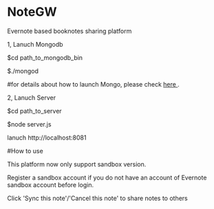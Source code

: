 
# NoteGW

<p>Evernote based booknotes sharing platform</p>

<p>1, Lanuch Mongodb<p>
   <p>$cd path_to_mongodb_bin</p>
   <p>$./mongod</p>
   <p>#for details about how to launch Mongo, please check <a href="http://docs.mongodb.org/manual/tutorial/manage-mongodb-processes/"> here </a>.<p>
<p>2, Lanuch Server<p>
  <p>$cd path_to_server</p>
  <p>$node server.js</p>
  <p>lanuch http://localhost:8081</p>



#How to use

This platform now only support sandbox version.

Register a sandbox account if you do not have an account of Evernote sandbox account before login.

Click 'Sync this note'/'Cancel this note' to share notes to others
